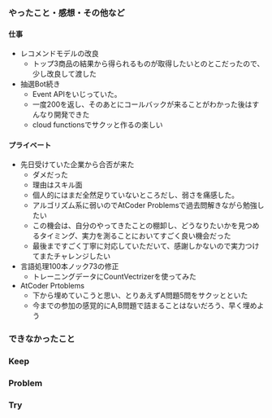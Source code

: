 ### やったこと・感想・その他など

#### 仕事

- レコメンドモデルの改良
  - トップ3商品の結果から得られるものが取得したいとのとこだったので、少し改良して渡した
- 抽選Bot続き
  - Event APIをいじっていた。
  - 一度200を返し、そのあとにコールバックが来ることがわかった後はすんなり開発できた
  - cloud functionsでサクッと作るの楽しい

#### プライベート

- 先日受けていた企業から合否が来た
  - ダメだった
  - 理由はスキル面
  - 個人的にはまだ全然足りていないところだし、弱さを痛感した。
  - アルゴリズム系に弱いのでAtCoder Problemsで過去問解きながら勉強したい
  - この機会は、自分のやってきたことの棚卸し、どうなりたいかを見つめるタイミング、実力を測ることにおいてすごく良い機会だった
  - 最後まですごく丁寧に対応していただいて、感謝しかないので実力つけてまたチャレンジしたい
- 言語処理100本ノック73の修正
  - トレーニングデータにCountVectrizerを使ってみた
- AtCoder Prtoblems
  - 下から埋めていこうと思い、とりあえずA問題5問をサクッとといた
  - 今までの参加の感覚的にA,B問題で詰まることはないだろう、早く埋めよう
  

### できなかったこと


### Keep


### Problem 


### Try

